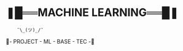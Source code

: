 # ❚█══MACHINE LEARNING══█❚ 
        ¯\_(ツ)_/¯                                                                                                                                                            
🥤- PROJECT - ML - BASE - TEC -🥤
